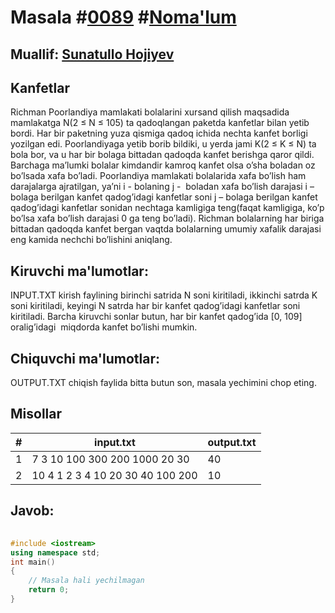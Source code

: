 
<h1>Masala #<a href="https://robocontest.uz/tasks/0089">0089</a> #<a href="https://robocontest.uz/tasks?category=1">Noma'lum</a></h1>
<h2> Muallif: <a href="https://robocontest.uz/profile/sunnat">Sunatullo Hojiyev</a></h2>
<h2>Kanfetlar</h2>
<p>Richman Poorlandiya mamlakati bolalarini xursand qilish maqsadida mamlakatga N(2 ≤ N ≤ 105) ta qadoqlangan paketda kanfetlar bilan yetib bordi. Har bir paketning yuza qismiga qadoq ichida nechta kanfet borligi yozilgan edi. Poorlandiyaga yetib borib bildiki, u yerda jami K(2 ≤ K ≤ N) ta bola bor, va u har bir bolaga bittadan qadoqda kanfet berishga qaror qildi.
Barchaga ma’lumki bolalar kimdandir kamroq kanfet olsa o’sha boladan oz bo’lsada xafa bo’ladi. Poorlandiya mamlakati bolalarida xafa bo’lish ham darajalarga ajratilgan, ya’ni i - bolaning j -  boladan xafa bo’lish darajasi i – bolaga berilgan kanfet qadog’idagi kanfetlar soni j – bolaga berilgan kanfet qadog’idagi kanfetlar sonidan nechtaga kamligiga teng(faqat kamligiga, ko’p bo’lsa xafa bo’lish darajasi 0 ga teng bo’ladi).
Richman bolalarning har biriga bittadan qadoqda kanfet bergan vaqtda bolalarning umumiy xafalik darajasi eng kamida nechchi bo’lishini aniqlang.</p>
<h2>Kiruvchi ma'lumotlar:</h2>
<p>INPUT.TXT kirish faylining birinchi satrida N soni kiritiladi, ikkinchi satrda K soni kiritiladi, keyingi N satrda har bir kanfet qadog’idagi kanfetlar soni kiritiladi. Barcha kiruvchi sonlar butun, har bir kanfet qadog’ida [0, 109] oralig’idagi  miqdorda kanfet bo’lishi mumkin.</p>
<h2>Chiquvchi ma'lumotlar:</h2>
<p>OUTPUT.TXT chiqish faylida bitta butun son, masala yechimini chop eting.</p>
<h2>Misollar</h2>
<table>
    <thead>
        <tr>
            <th>#</th>
            <th>input.txt</th>
            <th>output.txt</th>
        </tr>
    </thead>
    <tbody>
            <tr>
                <td>1</td>
                <td>7
3
10
100
300
200
1000
20
30</td>
                <td>40</td>
            </tr>
            <tr>
                <td>2</td>
                <td>10
4
1
2
3
4
10
20
30
40
100
200</td>
                <td>10</td>
            </tr>
    </tbody>
    </table>
    
<h2>Javob:</h2>

######
```cpp
#include <iostream>
using namespace std;
int main()
{
    // Masala hali yechilmagan
    return 0;
}
```
